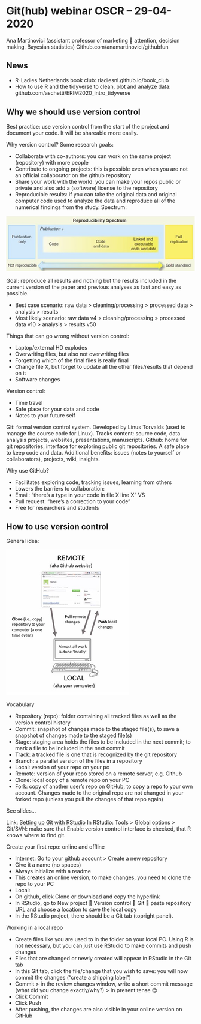 # Git(hub) webinar OSCR – 29-04-2020
Ana Martinovici (assistant professor of marketing  attention, decision making, Bayesian statistics)
Github.com/anamartinovici/githubfun

## News
-	R-Ladies Netherlands book club: rladiesnl.github.io/book_club
-	How to use R and the tidyverse to clean, plot and analyze data: github.com/aschetti/ERIM2020_intro_tidyverse

## Why we should use version control
Best practice: use version control from the start of the project and document your code. It will be shareable more easily.

Why version control? Some research goals: 
- Collaborate with co-authors: you can work on the same project (repository) with more people
- Contribute to ongoing projects: this is possible even when you are not an official collaborator on the github repository
- Share your work with the world: you can make your repos public or private and also add a (software) license to the repository
- Reproducible results: if you can take the original data and original computer code used to analyze the data and reproduce all of the numerical findings from the study. Spectrum:

![](https://github.com/eur-synclab/githubfun/blob/master/Reproducibility_spectrum.jpg)

Goal: reproduce all results and nothing but the results included in the current version of the paper and previous analyses as fast and easy as possible. 
- Best case scenario: raw data > cleaning/processing > processed data > analysis > results
- Most likely scenario: raw data v4 > cleaning/processing > processed data v10 > analysis > results v50

Things that can go wrong without version control:
- Laptop/external HD explodes
- Overwriting files, but also not overwriting files
- Forgetting which of the final files is really final
- Change file X, but forget to update all the other files/results that depend on it
- Software changes

Version control:
-	Time travel
-	Safe place for your data and code
-	Notes to your future self

Git: formal version control system. Developed by Linus Torvalds (used to manage the course code for Linux). Tracks content: source code, data analysis projects, websites, presentations, manuscripts.
Github: home for git repositories, interface for exploring public git repositories. A safe place to keep code and data. Additional benefits: issues (notes to yourself or collaborators), projects, wiki, insights.

Why use GitHub?
- Facilitates exploring code, tracking issues, learning from others
- Lowers the barriers to collaboration:
 - Email: “there’s a type in your code in file X line X” VS
 - Pull request: “here’s a correction to your code”
- Free for researchers and students

## How to use version control
General idea:

![](https://github.com/eur-synclab/githubfun/blob/master/Github_process.jpg)

Vocabulary
- Repository (repo): folder containing all tracked files as well as the version control history
- Commit: snapshot of changes made to the staged file(s), to save a snapshot of changes made to the staged file(s)
- Stage: staging area holds the files to be included  in the next commit; to mark a file to be included in the next commit
- Track: a tracked file is one that is recognized by the git repository
- Branch: a parallel version of the files in a repository
- Local: version of your repo on your pc
- Remote: version of your repo stored on a remote server, e.g. Github
- Clone: local copy of a remote repo on your PC
- Fork: copy of another user’s repo on GitHub, to copy a repo to your own account. Changes made to the original repo are not changed in your forked repo (unless you pull the changes of that repo again)

See slides...

Link: [Setting up Git with RStudio](http://www.geo.uzh.ch/microsite/reproducible_research/post/rr-rstudio-git/)
In RStudio: Tools > Global options > Git/SVN: make sure that Enable version control interface is checked, that R knows where to find git.

Create your first repo: online and offline
- Internet: Go to your github account > Create a new repository
 - Give it a name (no spaces)
 - Always initialize with a readme
 - This creates an online version, to make changes, you need to clone the repo to your PC
-	Local:
 - On github, click Clone or download and copy the hyperlink
 - In RStudio, go to New project  Version control  Git  paste repository URL and choose a location to save the local copy
 - In the RStudio project, there should be a Git tab (topright panel).

Working in a local repo
-	Create files like you are used to in the folder on your local PC. Using R is not necessary, but you can just use RStudio to make commits and push changes
-	Files that are changed or newly created will appear in RStudio in the Git tab
-	In this Git tab, click the file/change that you wish to save: you will now commit the changes (“create a shipping label”)
 - Commit > in the review changes window, write a short commit message (what did you change exactly/why?) > In present tense 😊 
 - Click Commit
 - Click Push
 - After pushing, the changes are also visible in your online version on GitHub

